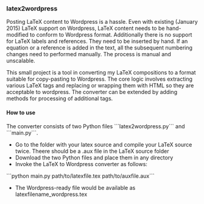 <h3>latex2wordpress</h3>

Posting LaTeX content to Wordpress is a hassle. Even with existing (January 2015) LaTeX support on Wordpress, 
LaTeX content needs to be hand-modified to conform to Wordpress format. Additionally
there is no support for LaTeX labels and references. They need to be inserted by hand. 
If an equation or a reference is added in the text, all the subsequent numbering changes need to performed
manually. The process is manual and unscalable. 

This small project is a tool in converting my LaTeX compositions to a format suitable for copy-pasting to Wordpress. 
The core logic involves extracting various LaTeX tags and replacing or wrapping them with HTML so they are acceptable to 
wordpress. The converter can be extended by adding methods for processing of additional tags. 

<h4>How to use</h4>
The converter consists of two Python files ```latex2wordpress.py``` and ```main.py```. 


<ul>
<li>Go to the folder with your latex source and compile your LaTeX source twice. Theere should be a .aux 
file in the LaTeX source folder </li>
<li>Download the two Python files and place them in any directory</li>
<li>Invoke the LaTeX to Wordpress converter as follows: </li>
</ul>
```python main.py path/to/latexfile.tex path/to/auxfile.aux```
<ul>
<li> The Wordpress-ready file would be available as latexfilename_wordpress.tex </li>
</ul>



<!--Custom LaTeX to Wordpress converters <a href="https://lucatrevisan.wordpress.com/latex-to-wordpress/">exist</a>. 
These are applicable to mathematical publishing and nicely deals with -->
